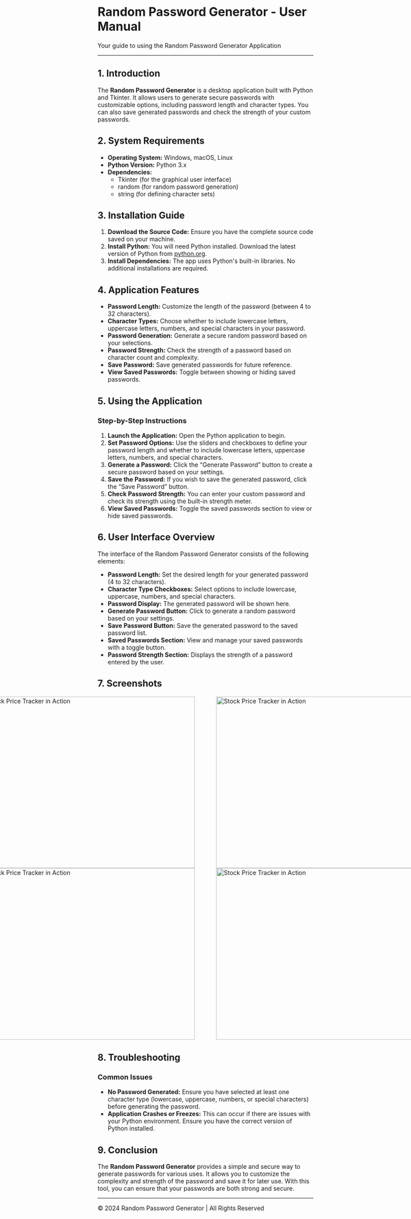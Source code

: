 # Random Password Generator - User Manual

Your guide to using the Random Password Generator Application

---

## 1. Introduction

The **Random Password Generator** is a desktop application built with Python and Tkinter. It allows users to generate secure passwords with customizable options, including password length and character types. You can also save generated passwords and check the strength of your custom passwords.

## 2. System Requirements

- **Operating System:** Windows, macOS, Linux
- **Python Version:** Python 3.x
- **Dependencies:**
  - Tkinter (for the graphical user interface)
  - random (for random password generation)
  - string (for defining character sets)

## 3. Installation Guide

1. **Download the Source Code:** Ensure you have the complete source code saved on your machine.
2. **Install Python:** You will need Python installed. Download the latest version of Python from [python.org](https://www.python.org/downloads/).
3. **Install Dependencies:** The app uses Python's built-in libraries. No additional installations are required.

## 4. Application Features

- **Password Length:** Customize the length of the password (between 4 to 32 characters).
- **Character Types:** Choose whether to include lowercase letters, uppercase letters, numbers, and special characters in your password.
- **Password Generation:** Generate a secure random password based on your selections.
- **Password Strength:** Check the strength of a password based on character count and complexity.
- **Save Password:** Save generated passwords for future reference.
- **View Saved Passwords:** Toggle between showing or hiding saved passwords.

## 5. Using the Application

### Step-by-Step Instructions

1. **Launch the Application:** Open the Python application to begin.
2. **Set Password Options:** Use the sliders and checkboxes to define your password length and whether to include lowercase letters, uppercase letters, numbers, and special characters.
3. **Generate a Password:** Click the “Generate Password” button to create a secure password based on your settings.
4. **Save the Password:** If you wish to save the generated password, click the “Save Password” button.
5. **Check Password Strength:** You can enter your custom password and check its strength using the built-in strength meter.
6. **View Saved Passwords:** Toggle the saved passwords section to view or hide saved passwords.

## 6. User Interface Overview

The interface of the Random Password Generator consists of the following elements:

- **Password Length:** Set the desired length for your generated password (4 to 32 characters).
- **Character Type Checkboxes:** Select options to include lowercase, uppercase, numbers, and special characters.
- **Password Display:** The generated password will be shown here.
- **Generate Password Button:** Click to generate a random password based on your settings.
- **Save Password Button:** Save the generated password to the saved password list.
- **Saved Passwords Section:** View and manage your saved passwords with a toggle button.
- **Password Strength Section:** Displays the strength of a password entered by the user.

## 7. Screenshots

<div style="display: flex; justify-content: center; gap: 50px;">
    <img src="pics/passwordgeneratorss1.png" alt="Stock Price Tracker in Action" width="500" height="400" />
    <img src="pics/dpasswordgeneratorss2.png" alt="Stock Price Tracker in Action" width="500" height="400" />
</div>
<div style="display: flex; justify-content: center; gap: 50px;">
    <img src="pics/passwordgeneratorss3.png" alt="Stock Price Tracker in Action" width="500" height="400" />
    <img src="pics/passwordgeneratorss4.png" alt="Stock Price Tracker in Action" width="500" height="400" />
</div>

## 8. Troubleshooting

### Common Issues

- **No Password Generated:** Ensure you have selected at least one character type (lowercase, uppercase, numbers, or special characters) before generating the password.
- **Application Crashes or Freezes:** This can occur if there are issues with your Python environment. Ensure you have the correct version of Python installed.

## 9. Conclusion

The **Random Password Generator** provides a simple and secure way to generate passwords for various uses. It allows you to customize the complexity and strength of the password and save it for later use. With this tool, you can ensure that your passwords are both strong and secure.

---

© 2024 Random Password Generator | All Rights Reserved
